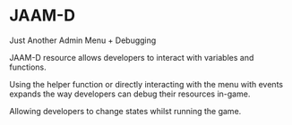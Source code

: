 # JAAM-D
Just Another Admin Menu + Debugging

JAAM-D resource allows developers to interact with variables and functions.

Using the helper function or directly interacting with the menu with events expands the way developers can debug their resources in-game.

Allowing developers to change states whilst running the game.
